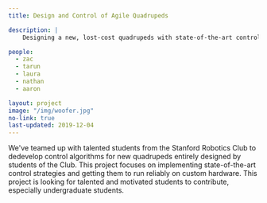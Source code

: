 ```yaml
---
title: Design and Control of Agile Quadrupeds 

description: |
    Designing a new, lost-cost quadrupeds with state-of-the-art control.

people:
  - zac
  - tarun
  - laura
  - nathan 
  - aaron

layout: project
image: "/img/woofer.jpg"
no-link: true
last-updated: 2019-12-04 
---
```


We've teamed up with talented students from the Stanford Robotics Club to dedevelop control algorithms for new quadrupeds entirely designed by students of the Club. This project focuses on implementing state-of-the-art control strategies and getting them to run reliably on custom hardware. This project is looking for talented and motivated students to contribute, especially undergraduate students. 
  
